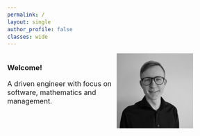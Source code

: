 ```yaml
---
permalink: /
layout: single
author_profile: false
classes: wide
---
```

<div style="display: flex;">
  <div style="flex: 1;">
    <h3>Welcome!</h3>
    <p style="font-size: 16px;">A driven engineer with focus on software, mathematics and management.</p> 
  </div>
  <div style="flex: 1;">    
    <img src="assets/images/profile_pic.jpeg" style="width:70%">
  </div>

</div>

